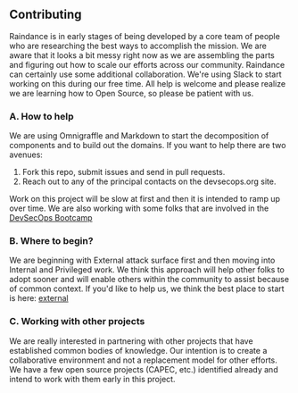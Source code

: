 ## Contributing
Raindance is in early stages of being developed by a core team of people who are researching the best ways to accomplish the mission.  We are aware that it looks a bit messy right now as we are assembling the parts and figuring out how to scale our efforts across our community. Raindance can certainly use some additional collaboration.  We're using Slack to start working on this during our free time.  All help is welcome and please realize we are learning how to Open Source, so please be patient with us.

### A. How to help
We are using Omnigraffle and Markdown to start the decomposition of components and to build out the domains. If you want to help there are two avenues:

1. Fork this repo, submit issues and send in pull requests.
2. Reach out to any of the principal contacts on the devsecops.org site.

Work on this project will be slow at first and then it is intended to ramp up over time.  We are also working with some folks that are involved in the [DevSecOps Bootcamp](https://github.com/devsecops/bootcamp)

### B. Where to begin?
We are beginning with External attack surface first and then moving into Internal and Privileged work.  We think this approach will help other folks to adopt sooner and will enable others within the community to assist because of common context.  If you'd like to help us, we think the best place to start is here: [external](patterns/external/README.md)

### C. Working with other projects
We are really interested in partnering with other projects that have established common bodies of knowledge.  Our intention is to create a collaborative environment and not a replacement model for other efforts. We have a few open source projects (CAPEC, etc.) identified already and intend to work with them early in this project.


